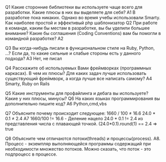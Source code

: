 Q1
Какие сторонние библиотеки вы используете чаще всего для разработки. Какие
плюсы в них вы выделяете для себя?
A1
В разработке пока никаких. Однако во время учебы использовали Smarty. Как наиболее простой и эффективый php шаблонизатор
Q2
При работе в команде, каким бы местам в разработке, вы бы уделили большее
внимание? Какие бы соглашения (Coding Conventions) вам бы помогли в командной
разработке?
A2

Q3
Вы когда-нибудь писали в функциональном стиле на Ruby, Python, ...? Если да, то какие сильные и слабые стороны есть у данного подхода?
A3
Нет, не писал

Q4
Расскажите об используемых Вами фреймворках (программных каркасах). В чем их
плюсы? Для каких задач лучше использовать существующий фреймворк, а когда
лучше все написать самому?
A4
Smarty, Ruby on Rails

Q5
Какие инструменты для профайлинга и дебага вы используете? Какие у них
плюсы, минусы? 
Q6
На каких языках программирования вы дополнительно пишите код?
A6
Python,cmd,vbs

Q7
Объясните почему происходит следующее:
1660 / 100 ≠ 16.6
24.0 * 0.1 ≠ 2.4
A7
1660/100 != 16.6 - Деление нацело
24.0 * 0.1 != 2.4 из представления числа с плавающей точкой. (24.0*0.1).round(1) == 2.4 => true

Q8
Объясните чем отличаются потоки(threads) и процессы(process). 
A8.
Процесс - экземпляр выполняющейся программы содержащий при необходимости множество потоков. Можно сказать, что поток - это подпроцесс в процессе.



